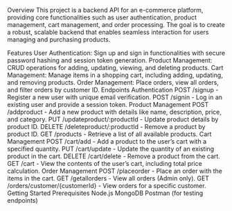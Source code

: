 Overview
This project is a backend API for an e-commerce platform, providing core functionalities such as user authentication, product management, cart management, and order processing. The goal is to create a robust, scalable backend that enables seamless interaction for users managing and purchasing products.

Features
User Authentication: Sign up and sign in functionalities with secure password hashing and session token generation.
Product Management: CRUD operations for adding, updating, viewing, and deleting products.
Cart Management: Manage items in a shopping cart, including adding, updating, and removing products.
Order Management: Place orders, view all orders, and filter orders by customer ID.
Endpoints
Authentication
POST /signup - Register a new user with unique email verification.
POST /signin - Log in an existing user and provide a session token.
Product Management
POST /addproduct - Add a new product with details like name, description, price, and category.
PUT /updateproduct/:productId - Update product details by product ID.
DELETE /deleteproduct/:productId - Remove a product by product ID.
GET /products - Retrieve a list of all available products.
Cart Management
POST /cart/add - Add a product to the user’s cart with a specified quantity.
PUT /cart/update - Update the quantity of an existing product in the cart.
DELETE /cart/delete - Remove a product from the cart.
GET /cart - View the contents of the user’s cart, including total price calculation.
Order Management
POST /placeorder - Place an order with the items in the cart.
GET /getallorders - View all orders (Admin only).
GET /orders/customer/{customerId} - View orders for a specific customer.
Getting Started
Prerequisites
Node.js
MongoDB
Postman (for testing endpoints)
